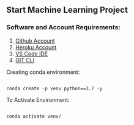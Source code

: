 ## Start Machine Learning Project

### Software and Account Requirements:

1. [Github Account](https://github.com/)
2. [Heroku Account](https://signup.heroku.com/)
3. [VS Code IDE](https://code.visualstudio.com/download)
4. [GIT CLI](https://git-scm.com/downloads)


Creating conda environment:

```

conda create -p venv python==3.7 -y
```

To Activate Environment:

```

conda activate venv/
```


